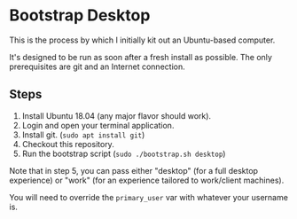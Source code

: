 # Bootstrap Desktop

This is the process by which I initially kit out an Ubuntu-based computer.

It's designed to be run as soon after a fresh install as possible. The only prerequisites are git and an Internet connection.

## Steps

1. Install Ubuntu 18.04 (any major flavor should work).
2. Login and open your terminal application.
3. Install git. (`sudo apt install git`)
4. Checkout this repository.
5. Run the bootstrap script (`sudo ./bootstrap.sh desktop`)

Note that in step 5, you can pass either "desktop" (for a full desktop experience) or "work" (for an experience tailored to work/client machines).

You will need to override the `primary_user` var with whatever your username is.